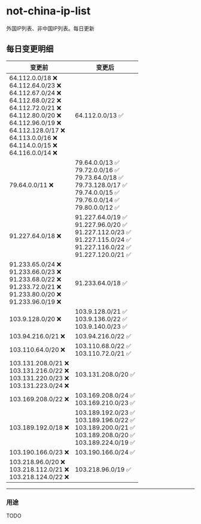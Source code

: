 # not-china-ip-list
外国IP列表、非中国IP列表。每日更新

每日变更明细
--------------------
|  变更前   | 变更后 |
|  ----  | ----  |
|  64.112.0.0/18 :x: <br> 64.112.64.0/23 :x: <br> 64.112.67.0/24 :x: <br> 64.112.68.0/22 :x: <br> 64.112.72.0/21 :x: <br> 64.112.80.0/20 :x: <br> 64.112.96.0/19 :x: <br> 64.112.128.0/17 :x: <br> 64.113.0.0/16 :x: <br> 64.114.0.0/15 :x: <br> 64.116.0.0/14 :x: <br> | 64.112.0.0/13 :white_check_mark: | 
|  79.64.0.0/11 :x:  | 79.64.0.0/13 :white_check_mark: <br> 79.72.0.0/16 :white_check_mark: <br> 79.73.64.0/18 :white_check_mark: <br> 79.73.128.0/17 :white_check_mark: <br> 79.74.0.0/15 :white_check_mark: <br> 79.76.0.0/14 :white_check_mark: <br> 79.80.0.0/12 :white_check_mark: <br>  | 
|  91.227.64.0/18 :x:  | 91.227.64.0/19 :white_check_mark: <br> 91.227.96.0/20 :white_check_mark: <br> 91.227.112.0/23 :white_check_mark: <br> 91.227.115.0/24 :white_check_mark: <br> 91.227.116.0/22 :white_check_mark: <br> 91.227.120.0/21 :white_check_mark: <br>  | 
|  91.233.65.0/24 :x: <br> 91.233.66.0/23 :x: <br> 91.233.68.0/22 :x: <br> 91.233.72.0/21 :x: <br> 91.233.80.0/20 :x: <br> 91.233.96.0/19 :x: <br> | 91.233.64.0/18 :white_check_mark: | 
|  103.9.128.0/20 :x:  | 103.9.128.0/21 :white_check_mark: <br> 103.9.136.0/22 :white_check_mark: <br> 103.9.140.0/23 :white_check_mark: <br>  | 
|  103.94.216.0/21 :x:  | 103.94.216.0/22 :white_check_mark: | 
|  103.110.64.0/20 :x:  | 103.110.68.0/22 :white_check_mark: <br> 103.110.72.0/21 :white_check_mark: <br>  | 
|  103.131.208.0/21 :x: <br> 103.131.216.0/22 :x: <br> 103.131.220.0/23 :x: <br> 103.131.223.0/24 :x: <br> | 103.131.208.0/20 :white_check_mark: | 
|  103.169.208.0/22 :x:  | 103.169.208.0/24 :white_check_mark: <br> 103.169.210.0/23 :white_check_mark: <br>  | 
|  103.189.192.0/18 :x:  | 103.189.192.0/23 :white_check_mark: <br> 103.189.196.0/22 :white_check_mark: <br> 103.189.200.0/21 :white_check_mark: <br> 103.189.208.0/20 :white_check_mark: <br> 103.189.224.0/19 :white_check_mark: <br>  | 
|  103.190.166.0/23 :x:  | 103.190.166.0/24 :white_check_mark: | 
|  103.218.96.0/20 :x: <br> 103.218.112.0/21 :x: <br> 103.218.124.0/22 :x: <br> | 103.218.96.0/19 :white_check_mark: | 

--------------------
### 用途
TODO
